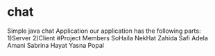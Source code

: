 # chat
Simple java chat Application
our application has the following parts:
1)Server
2)Client
#Project Members
SoHaila NekHat
Zahida Safi
Adela Amani
Sabrina Hayat
Yasna Popal

